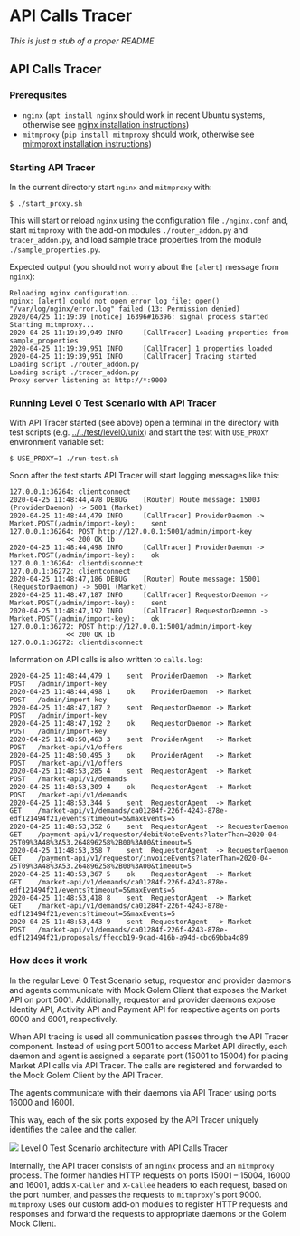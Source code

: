 # API Calls Tracer

_This is just a stub of a proper README_

## API Calls Tracer

### Prerequsites

* `nginx` \(`apt install nginx` should work in recent Ubuntu systems, otherwise see [nginx installation instructions](https://www.nginx.com/resources/wiki/start/topics/tutorials/install/)\)
* `mitmproxy` \(`pip install mitmproxy` should work, otherwise see [mitmproxt installation instructions](https://docs.mitmproxy.org/stable/overview-installation/)\)

### Starting API Tracer

In the current directory start `nginx` and `mitmproxy` with:

```text
$ ./start_proxy.sh
```

This will start or reload `nginx` using the configuration file `./nginx.conf` and, start `mitmproxy` with the add-on modules `./router_addon.py` and `tracer_addon.py`, and load sample trace properties from the module `./sample_properties.py`.

Expected output \(you should not worry about the `[alert]` message from `nginx`\):

```text
Reloading nginx configuration...
nginx: [alert] could not open error log file: open() "/var/log/nginx/error.log" failed (13: Permission denied)
2020/04/25 11:19:39 [notice] 16396#16396: signal process started
Starting mitmproxy...
2020-04-25 11:19:39,949 INFO     [CallTracer] Loading properties from sample_properties
2020-04-25 11:19:39,951 INFO     [CallTracer] 1 properties loaded
2020-04-25 11:19:39,951 INFO     [CallTracer] Tracing started
Loading script ./router_addon.py
Loading script ./tracer_addon.py
Proxy server listening at http://*:9000
```

### Running Level 0 Test Scenario with API Tracer

With API Tracer started \(see above\) open a terminal in the directory with test scripts \(e.g. [../../test/level0/unix](https://github.com/golemfactory/yagna-infrastructure-docs/tree/6f4941306b695ec5b67c72a8b64884b6ec8f33cb/test/level0/unix/README.md)\) and start the test with `USE_PROXY` environment variable set:

```text
$ USE_PROXY=1 ./run-test.sh
```

Soon after the test starts API Tracer will start logging messages like this:

```text
127.0.0.1:36264: clientconnect
2020-04-25 11:48:44,478 DEBUG    [Router] Route message: 15003 (ProviderDaemon) -> 5001 (Market)
2020-04-25 11:48:44,479 INFO     [CallTracer] ProviderDaemon -> Market.POST(/admin/import-key):    sent
127.0.0.1:36264: POST http://127.0.0.1:5001/admin/import-key
              << 200 OK 1b
2020-04-25 11:48:44,498 INFO     [CallTracer] ProviderDaemon -> Market.POST(/admin/import-key):    ok
127.0.0.1:36264: clientdisconnect
127.0.0.1:36272: clientconnect
2020-04-25 11:48:47,186 DEBUG    [Router] Route message: 15001 (RequestorDaemon) -> 5001 (Market)
2020-04-25 11:48:47,187 INFO     [CallTracer] RequestorDaemon -> Market.POST(/admin/import-key):    sent
2020-04-25 11:48:47,192 INFO     [CallTracer] RequestorDaemon -> Market.POST(/admin/import-key):    ok
127.0.0.1:36272: POST http://127.0.0.1:5001/admin/import-key
              << 200 OK 1b
127.0.0.1:36272: clientdisconnect
```

Information on API calls is also written to `calls.log`:

```text
2020-04-25 11:48:44,479 1    sent  ProviderDaemon  -> Market           POST   /admin/import-key
2020-04-25 11:48:44,498 1    ok    ProviderDaemon  -> Market           POST   /admin/import-key
2020-04-25 11:48:47,187 2    sent  RequestorDaemon -> Market           POST   /admin/import-key
2020-04-25 11:48:47,192 2    ok    RequestorDaemon -> Market           POST   /admin/import-key
2020-04-25 11:48:50,463 3    sent  ProviderAgent   -> Market           POST   /market-api/v1/offers
2020-04-25 11:48:50,495 3    ok    ProviderAgent   -> Market           POST   /market-api/v1/offers
2020-04-25 11:48:53,285 4    sent  RequestorAgent  -> Market           POST   /market-api/v1/demands
2020-04-25 11:48:53,309 4    ok    RequestorAgent  -> Market           POST   /market-api/v1/demands
2020-04-25 11:48:53,344 5    sent  RequestorAgent  -> Market           GET    /market-api/v1/demands/ca01284f-226f-4243-878e-edf121494f21/events?timeout=5&maxEvents=5
2020-04-25 11:48:53,352 6    sent  RequestorAgent  -> RequestorDaemon  GET    /payment-api/v1/requestor/debitNoteEvents?laterThan=2020-04-25T09%3A48%3A53.264896258%2B00%3A00&timeout=5
2020-04-25 11:48:53,358 7    sent  RequestorAgent  -> RequestorDaemon  GET    /payment-api/v1/requestor/invoiceEvents?laterThan=2020-04-25T09%3A48%3A53.264896258%2B00%3A00&timeout=5
2020-04-25 11:48:53,367 5    ok    RequestorAgent  -> Market           GET    /market-api/v1/demands/ca01284f-226f-4243-878e-edf121494f21/events?timeout=5&maxEvents=5
2020-04-25 11:48:53,418 8    sent  RequestorAgent  -> Market           GET    /market-api/v1/demands/ca01284f-226f-4243-878e-edf121494f21/events?timeout=5&maxEvents=5
2020-04-25 11:48:53,443 9    sent  RequestorAgent  -> Market           POST   /market-api/v1/demands/ca01284f-226f-4243-878e-edf121494f21/proposals/ffeccb19-9cad-416b-a94d-cbc69bba4d89
```

### How does it work

In the regular Level 0 Test Scenario setup, requestor and provider daemons and agents communicate with Mock Golem Client that exposes the Market API on port 5001. Additionally, requestor and provider daemons expose Identity API, Activity API and Payment API for respective agents on ports 6000 and 6001, respectively.

When API tracing is used all communication passes through the API Tracer component. Instead of using port 5001 to access Market API directly, each daemon and agent is assigned a separate port \(15001 to 15004\) for placing Market API calls via API Tracer. The calls are registered and forwarded to the Mock Golem Client by the API Tracer.

The agents communicate with their daemons via API Tracer using ports 16000 and 16001.

This way, each of the six ports exposed by the API Tracer uniquely identifies the callee and the caller.

 ![](https://github.com/golemfactory/yagna-infrastructure-docs/tree/6f4941306b695ec5b67c72a8b64884b6ec8f33cb/from_golem_repos/api-monitor.svg) Level 0 Test Scenario architecture with API Calls Tracer

Internally, the API tracer consists of an `nginx` process and an `mitmproxy` process. The former handles HTTP requests on ports 15001 – 15004, 16000 and 16001, adds `X-Caller` and `X-Callee` headers to each request, based on the port number, and passes the requests to `mitmproxy`'s port 9000. `mitmproxy` uses our custom add-on modules to register HTTP requests and responses and forward the requests to appropriate daemons or the Golem Mock Client.

